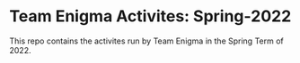 # Team Enigma Activites: Spring-2022

This repo contains the activites run by Team Enigma in the Spring Term of 2022.
